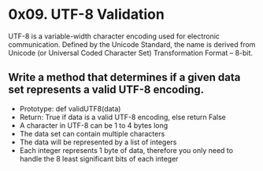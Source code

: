 # 0x09. UTF-8 Validation

UTF-8 is a variable-width character encoding used for electronic communication. Defined by the Unicode Standard, the name is derived from Unicode (or Universal Coded Character Set) Transformation Format – 8-bit.

## Write a method that determines if a given data set represents a valid UTF-8 encoding.

- Prototype: def validUTF8(data)
- Return: True if data is a valid UTF-8 encoding, else return False
- A character in UTF-8 can be 1 to 4 bytes long
- The data set can contain multiple characters
- The data will be represented by a list of integers
- Each integer represents 1 byte of data, therefore you only need to handle the 8 least significant bits of each integer

